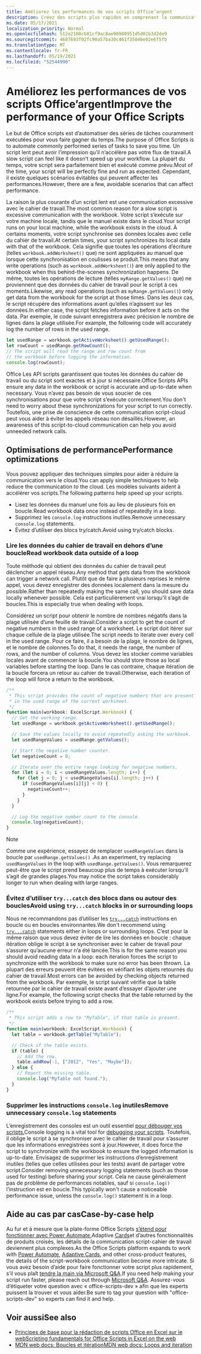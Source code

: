 ```yaml
---
title: Améliorez les performances de vos scripts Office’argent
description: Créez des scripts plus rapides en comprenant la communication entre Excel manuel et votre script.
ms.date: 05/17/2021
localization_priority: Normal
ms.openlocfilehash: 512e2108cb81cf9ac8ae98980951d5d01b3d2de9
ms.sourcegitcommit: 4687693f02fc90a57ba30c461f35046e02e6f5fb
ms.translationtype: MT
ms.contentlocale: fr-FR
ms.lasthandoff: 05/19/2021
ms.locfileid: "52544990"
---
```

# <a name="improve-the-performance-of-your-office-scripts"></a><span data-ttu-id="0200d-103">Améliorez les performances de vos scripts Office’argent</span><span class="sxs-lookup"><span data-stu-id="0200d-103">Improve the performance of your Office Scripts</span></span>

<span data-ttu-id="0200d-104">Le but de Office scripts est d’automatiser des séries de tâches couramment exécutées pour vous faire gagner du temps.</span><span class="sxs-lookup"><span data-stu-id="0200d-104">The purpose of Office Scripts is to automate commonly performed series of tasks to save you time.</span></span> <span data-ttu-id="0200d-105">Un script lent peut avoir l’impression qu’il n’accélère pas votre flux de travail.</span><span class="sxs-lookup"><span data-stu-id="0200d-105">A slow script can feel like it doesn't speed up your workflow.</span></span> <span data-ttu-id="0200d-106">La plupart du temps, votre script sera parfaitement bien et exécuté comme prévu.</span><span class="sxs-lookup"><span data-stu-id="0200d-106">Most of the time, your script will be perfectly fine and run as expected.</span></span> <span data-ttu-id="0200d-107">Cependant, il existe quelques scénarios évitables qui peuvent affecter les performances.</span><span class="sxs-lookup"><span data-stu-id="0200d-107">However, there are a few, avoidable scenarios that can affect performance.</span></span>

<span data-ttu-id="0200d-108">La raison la plus courante d’un script lent est une communication excessive avec le cahier de travail.</span><span class="sxs-lookup"><span data-stu-id="0200d-108">The most common reason for a slow script is excessive communication with the workbook.</span></span> <span data-ttu-id="0200d-109">Votre script s’exécute sur votre machine locale, tandis que le manuel existe dans le cloud.</span><span class="sxs-lookup"><span data-stu-id="0200d-109">Your script runs on your local machine, while the workbook exists in the cloud.</span></span> <span data-ttu-id="0200d-110">À certains moments, votre script synchronise ses données locales avec celle du cahier de travail.</span><span class="sxs-lookup"><span data-stu-id="0200d-110">At certain times, your script synchronizes its local data with that of the workbook.</span></span> <span data-ttu-id="0200d-111">Cela signifie que toutes les opérations d’écriture (telles `workbook.addWorksheet()` que) ne sont appliquées au manuel que lorsque cette synchronisation en coulisses se produit.</span><span class="sxs-lookup"><span data-stu-id="0200d-111">This means that any write operations (such as `workbook.addWorksheet()`) are only applied to the workbook when this behind-the-scenes synchronization happens.</span></span> <span data-ttu-id="0200d-112">De même, toutes les opérations de lecture (telles `myRange.getValues()` que) ne proviennent que des données du cahier de travail pour le script à ces moments.</span><span class="sxs-lookup"><span data-stu-id="0200d-112">Likewise, any read operations (such as `myRange.getValues()`) only get data from the workbook for the script at those times.</span></span> <span data-ttu-id="0200d-113">Dans les deux cas, le script récupère des informations avant qu’elles n’agissent sur les données.</span><span class="sxs-lookup"><span data-stu-id="0200d-113">In either case, the script fetches information before it acts on the data.</span></span> <span data-ttu-id="0200d-114">Par exemple, le code suivant enregistrera avec précision le nombre de lignes dans la plage utilisée.</span><span class="sxs-lookup"><span data-stu-id="0200d-114">For example, the following code will accurately log the number of rows in the used range.</span></span>

```TypeScript
let usedRange = workbook.getActiveWorksheet().getUsedRange();
let rowCount = usedRange.getRowCount();
// The script will read the range and row count from
// the workbook before logging the information.
console.log(rowCount);
```

<span data-ttu-id="0200d-115">Office Les API scripts garantissent que toutes les données du cahier de travail ou du script sont exactes et à jour si nécessaire.</span><span class="sxs-lookup"><span data-stu-id="0200d-115">Office Scripts APIs ensure any data in the workbook or script is accurate and up-to-date when necessary.</span></span> <span data-ttu-id="0200d-116">Vous n’avez pas besoin de vous soucier de ces synchronisations pour que votre script s’exécute correctement.</span><span class="sxs-lookup"><span data-stu-id="0200d-116">You don't need to worry about these synchronizations for your script to run correctly.</span></span> <span data-ttu-id="0200d-117">Toutefois, une prise de conscience de cette communication script-cloud peut vous aider à éviter les appels réseau non désaillés.</span><span class="sxs-lookup"><span data-stu-id="0200d-117">However, an awareness of this script-to-cloud communication can help you avoid unneeded network calls.</span></span>

## <a name="performance-optimizations"></a><span data-ttu-id="0200d-118">Optimisations de performance</span><span class="sxs-lookup"><span data-stu-id="0200d-118">Performance optimizations</span></span>

<span data-ttu-id="0200d-119">Vous pouvez appliquer des techniques simples pour aider à réduire la communication vers le cloud.</span><span class="sxs-lookup"><span data-stu-id="0200d-119">You can apply simple techniques to help reduce the communication to the cloud.</span></span> <span data-ttu-id="0200d-120">Les modèles suivants aident à accélérer vos scripts.</span><span class="sxs-lookup"><span data-stu-id="0200d-120">The following patterns help speed up your scripts.</span></span>

- <span data-ttu-id="0200d-121">Lisez les données du manuel une fois au lieu de plusieurs fois en boucle.</span><span class="sxs-lookup"><span data-stu-id="0200d-121">Read workbook data once instead of repeatedly in a loop.</span></span>
- <span data-ttu-id="0200d-122">Supprimez les `console.log` instructions inutiles.</span><span class="sxs-lookup"><span data-stu-id="0200d-122">Remove unnecessary `console.log` statements.</span></span>
- <span data-ttu-id="0200d-123">Évitez d’utiliser des blocs try/catch.</span><span class="sxs-lookup"><span data-stu-id="0200d-123">Avoid using try/catch blocks.</span></span>

### <a name="read-workbook-data-outside-of-a-loop"></a><span data-ttu-id="0200d-124">Lire les données du cahier de travail en dehors d’une boucle</span><span class="sxs-lookup"><span data-stu-id="0200d-124">Read workbook data outside of a loop</span></span>

<span data-ttu-id="0200d-125">Toute méthode qui obtient des données du cahier de travail peut déclencher un appel réseau.</span><span class="sxs-lookup"><span data-stu-id="0200d-125">Any method that gets data from the workbook can trigger a network call.</span></span> <span data-ttu-id="0200d-126">Plutôt que de faire à plusieurs reprises le même appel, vous devez enregistrer des données localement dans la mesure du possible.</span><span class="sxs-lookup"><span data-stu-id="0200d-126">Rather than repeatedly making the same call, you should save data locally whenever possible.</span></span> <span data-ttu-id="0200d-127">Cela est particulièrement vrai lorsqu’il s’agit de boucles.</span><span class="sxs-lookup"><span data-stu-id="0200d-127">This is especially true when dealing with loops.</span></span>

<span data-ttu-id="0200d-128">Considérez un script pour obtenir le nombre de nombres négatifs dans la plage utilisée d’une feuille de travail.</span><span class="sxs-lookup"><span data-stu-id="0200d-128">Consider a script to get the count of negative numbers in the used range of a worksheet.</span></span> <span data-ttu-id="0200d-129">Le script doit itérer sur chaque cellule de la plage utilisée.</span><span class="sxs-lookup"><span data-stu-id="0200d-129">The script needs to iterate over every cell in the used range.</span></span> <span data-ttu-id="0200d-130">Pour ce faire, il a besoin de la plage, le nombre de lignes, et le nombre de colonnes.</span><span class="sxs-lookup"><span data-stu-id="0200d-130">To do that, it needs the range, the number of rows, and the number of columns.</span></span> <span data-ttu-id="0200d-131">Vous devez les stocker comme variables locales avant de commencer la boucle.</span><span class="sxs-lookup"><span data-stu-id="0200d-131">You should store those as local variables before starting the loop.</span></span> <span data-ttu-id="0200d-132">Dans le cas contraire, chaque itération de la boucle forcera un retour au cahier de travail.</span><span class="sxs-lookup"><span data-stu-id="0200d-132">Otherwise, each iteration of the loop will force a return to the workbook.</span></span>

```TypeScript
/**
 * This script provides the count of negative numbers that are present
 * in the used range of the current worksheet.
 */
function main(workbook: ExcelScript.Workbook) {
  // Get the working range.
  let usedRange = workbook.getActiveWorksheet().getUsedRange();

  // Save the values locally to avoid repeatedly asking the workbook.
  let usedRangeValues = usedRange.getValues();

  // Start the negative number counter.
  let negativeCount = 0;

  // Iterate over the entire range looking for negative numbers.
  for (let i = 0; i < usedRangeValues.length; i++) {
    for (let j = 0; j < usedRangeValues[i].length; j++) {
      if (usedRangeValues[i][j] < 0) {
        negativeCount++;
      }
    }
  }

  // Log the negative number count to the console.
  console.log(negativeCount);
}
```

> [!NOTE]
> <span data-ttu-id="0200d-133">Comme une expérience, essayez de remplacer `usedRangeValues` dans la boucle par `usedRange.getValues()` .</span><span class="sxs-lookup"><span data-stu-id="0200d-133">As an experiment, try replacing `usedRangeValues` in the loop with `usedRange.getValues()`.</span></span> <span data-ttu-id="0200d-134">Vous remarquerez peut-être que le script prend beaucoup plus de temps à exécuter lorsqu’il s’agit de grandes plages.</span><span class="sxs-lookup"><span data-stu-id="0200d-134">You may notice the script takes considerably longer to run when dealing with large ranges.</span></span>

### <a name="avoid-using-trycatch-blocks-in-or-surrounding-loops"></a><span data-ttu-id="0200d-135">Évitez d’utiliser `try...catch` des blocs dans ou autour des boucles</span><span class="sxs-lookup"><span data-stu-id="0200d-135">Avoid using `try...catch` blocks in or surrounding loops</span></span>

<span data-ttu-id="0200d-136">Nous ne recommandons pas d’utiliser les [`try...catch`](https://developer.mozilla.org/docs/Web/JavaScript/Reference/Statements/try...catch) instructions en boucle ou en boucles environnantes.</span><span class="sxs-lookup"><span data-stu-id="0200d-136">We don't recommend using [`try...catch`](https://developer.mozilla.org/docs/Web/JavaScript/Reference/Statements/try...catch) statements either in loops or surrounding loops.</span></span> <span data-ttu-id="0200d-137">C’est pour la même raison que vous devez éviter de lire les données en boucle : chaque itération oblige le script à se synchroniser avec le cahier de travail pour s’assurer qu’aucune erreur n’a été lancée.</span><span class="sxs-lookup"><span data-stu-id="0200d-137">This is for the same reason you should avoid reading data in a loop: each iteration forces the script to synchronize with the workbook to make sure no error has been thrown.</span></span> <span data-ttu-id="0200d-138">La plupart des erreurs peuvent être évitées en vérifiant les objets retournés du cahier de travail.</span><span class="sxs-lookup"><span data-stu-id="0200d-138">Most errors can be avoided by checking objects returned from the workbook.</span></span> <span data-ttu-id="0200d-139">Par exemple, le script suivant vérifie que la table retournée par le cahier de travail existe avant d’essayer d’ajouter une ligne.</span><span class="sxs-lookup"><span data-stu-id="0200d-139">For example, the following script checks that the table returned by the workbook exists before trying to add a row.</span></span>

```TypeScript
/**
 * This script adds a row to "MyTable", if that table is present.
 */
function main(workbook: ExcelScript.Workbook) {
  let table = workbook.getTable("MyTable");

  // Check if the table exists.
  if (table) {
    // Add the row.
    table.addRow(-1, ["2012", "Yes", "Maybe"]);
  } else {
    // Report the missing table.
    console.log("MyTable not found.");
  }
}
```

### <a name="remove-unnecessary-consolelog-statements"></a><span data-ttu-id="0200d-140">Supprimer les instructions `console.log` inutiles</span><span class="sxs-lookup"><span data-stu-id="0200d-140">Remove unnecessary `console.log` statements</span></span>

<span data-ttu-id="0200d-141">L’enregistrement des consoles est un outil essentiel [pour débouger vos scripts.](../testing/troubleshooting.md)</span><span class="sxs-lookup"><span data-stu-id="0200d-141">Console logging is a vital tool for [debugging your scripts](../testing/troubleshooting.md).</span></span> <span data-ttu-id="0200d-142">Toutefois, il oblige le script à se synchroniser avec le cahier de travail pour s’assurer que les informations enregistrées sont à jour.</span><span class="sxs-lookup"><span data-stu-id="0200d-142">However, it does force the script to synchronize with the workbook to ensure the logged information is up-to-date.</span></span> <span data-ttu-id="0200d-143">Envisagez de supprimer les instructions d’enregistrement inutiles (telles que celles utilisées pour les tests) avant de partager votre script.</span><span class="sxs-lookup"><span data-stu-id="0200d-143">Consider removing unnecessary logging statements (such as those used for testing) before sharing your script.</span></span> <span data-ttu-id="0200d-144">Cela ne cause généralement pas de problème de performances notables, sauf si `console.log()` l’instruction est en boucle.</span><span class="sxs-lookup"><span data-stu-id="0200d-144">This typically won't cause a noticeable performance issue, unless the `console.log()` statement is in a loop.</span></span>

## <a name="case-by-case-help"></a><span data-ttu-id="0200d-145">Aide au cas par cas</span><span class="sxs-lookup"><span data-stu-id="0200d-145">Case-by-case help</span></span>

<span data-ttu-id="0200d-146">Au fur et à mesure que la plate-forme Office Scripts [s’étend pour fonctionner avec Power Automate,](https://flow.microsoft.com/)Adaptive [Cards](/adaptive-cards)et d’autres fonctionnalités de produits croisés, les détails de la communication script-cahier de travail deviennent plus complexes.</span><span class="sxs-lookup"><span data-stu-id="0200d-146">As the Office Scripts platform expands to work with [Power Automate](https://flow.microsoft.com/), [Adaptive Cards](/adaptive-cards), and other cross-product features, the details of the script-workbook communication become more intricate.</span></span> <span data-ttu-id="0200d-147">Si vous avez besoin d’aide pour faire fonctionner votre script plus rapidement, s’il vous plaît [tendre la main via Microsoft Q&A](/answers/topics/office-scripts-dev.html).</span><span class="sxs-lookup"><span data-stu-id="0200d-147">If you need help making your script run faster, please reach out through [Microsoft Q&A](/answers/topics/office-scripts-dev.html).</span></span> <span data-ttu-id="0200d-148">Assurez-vous d’étiqueter votre question avec « office-scripts-dev » afin que les experts puissent la trouver et vous aider.</span><span class="sxs-lookup"><span data-stu-id="0200d-148">Be sure to tag your question with "office-scripts-dev" so experts can find it and help.</span></span>

## <a name="see-also"></a><span data-ttu-id="0200d-149">Voir aussi</span><span class="sxs-lookup"><span data-stu-id="0200d-149">See also</span></span>

- [<span data-ttu-id="0200d-150">Principes de base pour la rédaction de scripts Office en Excel sur le web</span><span class="sxs-lookup"><span data-stu-id="0200d-150">Scripting fundamentals for Office Scripts in Excel on the web</span></span>](scripting-fundamentals.md)
- [<span data-ttu-id="0200d-151">MDN web docs: Boucles et itération</span><span class="sxs-lookup"><span data-stu-id="0200d-151">MDN web docs: Loops and iteration</span></span>](https://developer.mozilla.org/docs/Web/JavaScript/Guide/Loops_and_iteration)
